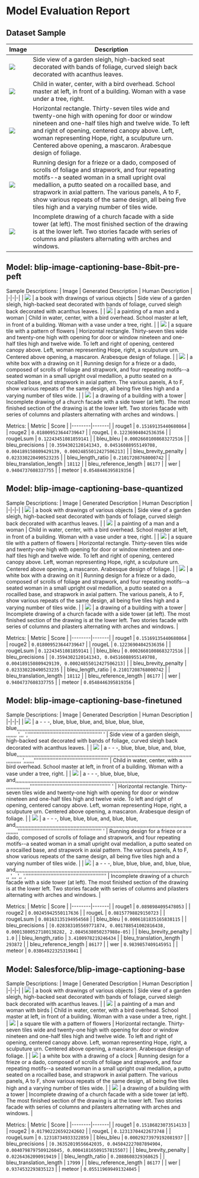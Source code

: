 # Model Evaluation Report

## Dataset Sample
| Image | Description |
|-------|-------------|
| ![](media/CHSDM-26801_02-000001.jpg) | Side view of a garden sleigh, high-backed seat decorated with bands of foliage, curved sleigh back decorated with acanthus leaves. |
| ![](media/CHSDM-8B886B411AA82-000001.jpg) | Child in water, center, with a bird overhead. School master at left, in front of a building. Woman with a vase under a tree, right. |
| ![](media/CHSDM-41EB9EFB4FB32-000001.jpg) | Horizontal rectangle. Thirty-seven tiles wide and twenty-one high with opening for door or window nineteen and one-half tiles high and twelve wide. To left and right of opening, centered canopy above. Left, woman representing Hope, right, a sculputure urn. Centered above opening, a mascaron. Arabesque design of foliage. |
| ![](media/CHSDM-9DD80152F1092-000001.jpg) | Running design for a frieze or a dado, composed of scrolls of foliage and strapwork, and four repeating motifs--a seated woman in a small upright oval medallion, a putto seated on a rocailled base, and strapwork in axial pattern. The various panels, A to F, show various repeats of the same design, all being five tiles high and a varying number of tiles wide. |
| ![](media/CHSDM-5F3AB1E04B382-000001.jpg) | Incomplete drawing of a church facade with a side tower (at left). The most finished section of the drawing is at the lower left. Two stories facade with series of columns and pilasters alternating with arches and windows. |
## Model: blip-image-captioning-base-8bit-pre-peft
Sample Descriptions:
| Image | Generated Description | Human Description |
|-|-|-|
| ![](media/CHSDM-26801_02-000001.jpg) | a book with drawings of various objects | Side view of a garden sleigh, high-backed seat decorated with bands of foliage, curved sleigh back decorated with acanthus leaves. |
| ![](media/CHSDM-8B886B411AA82-000001.jpg) | a painting of a man and a woman | Child in water, center, with a bird overhead. School master at left, in front of a building. Woman with a vase under a tree, right. |
| ![](media/CHSDM-41EB9EFB4FB32-000001.jpg) | a square tile with a pattern of flowers | Horizontal rectangle. Thirty-seven tiles wide and twenty-one high with opening for door or window nineteen and one-half tiles high and twelve wide. To left and right of opening, centered canopy above. Left, woman representing Hope, right, a sculputure urn. Centered above opening, a mascaron. Arabesque design of foliage. |
| ![](media/CHSDM-9DD80152F1092-000001.jpg) | a white box with a drawing on it | Running design for a frieze or a dado, composed of scrolls of foliage and strapwork, and four repeating motifs--a seated woman in a small upright oval medallion, a putto seated on a rocailled base, and strapwork in axial pattern. The various panels, A to F, show various repeats of the same design, all being five tiles high and a varying number of tiles wide. |
| ![](media/CHSDM-5F3AB1E04B382-000001.jpg) | a drawing of a building with a tower | Incomplete drawing of a church facade with a side tower (at left). The most finished section of the drawing is at the lower left. Two stories facade with series of columns and pilasters alternating with arches and windows. |

Metrics:
| Metric | Score |
|--------|-------|
| rouge1 | `0.15169135440680864` |
| rouge2 | `0.018009523644739647` |
| rougeL | `0.12236904042536356` |
| rougeLsum | `0.12243451081859141` |
| bleu_bleu | `0.00026601008683272516` |
| bleu_precisions | `[0.3594302120141343, 0.04516088955149708, 0.004189150809429139, 0.00024855012427506213]` |
| bleu_brevity_penalty | `0.023330220490523235` |
| bleu_length_ratio | `0.21017208768000742` |
| bleu_translation_length | `18112` |
| bleu_reference_length | `86177` |
| wer | `0.9404737608337755` |
| meteor | `0.0548446395819356` |
## Model: blip-image-captioning-base-quantized
Sample Descriptions:
| Image | Generated Description | Human Description |
|-|-|-|
| ![](media/CHSDM-26801_02-000001.jpg) | a book with drawings of various objects | Side view of a garden sleigh, high-backed seat decorated with bands of foliage, curved sleigh back decorated with acanthus leaves. |
| ![](media/CHSDM-8B886B411AA82-000001.jpg) | a painting of a man and a woman | Child in water, center, with a bird overhead. School master at left, in front of a building. Woman with a vase under a tree, right. |
| ![](media/CHSDM-41EB9EFB4FB32-000001.jpg) | a square tile with a pattern of flowers | Horizontal rectangle. Thirty-seven tiles wide and twenty-one high with opening for door or window nineteen and one-half tiles high and twelve wide. To left and right of opening, centered canopy above. Left, woman representing Hope, right, a sculputure urn. Centered above opening, a mascaron. Arabesque design of foliage. |
| ![](media/CHSDM-9DD80152F1092-000001.jpg) | a white box with a drawing on it | Running design for a frieze or a dado, composed of scrolls of foliage and strapwork, and four repeating motifs--a seated woman in a small upright oval medallion, a putto seated on a rocailled base, and strapwork in axial pattern. The various panels, A to F, show various repeats of the same design, all being five tiles high and a varying number of tiles wide. |
| ![](media/CHSDM-5F3AB1E04B382-000001.jpg) | a drawing of a building with a tower | Incomplete drawing of a church facade with a side tower (at left). The most finished section of the drawing is at the lower left. Two stories facade with series of columns and pilasters alternating with arches and windows. |

Metrics:
| Metric | Score |
|--------|-------|
| rouge1 | `0.15169135440680864` |
| rouge2 | `0.018009523644739647` |
| rougeL | `0.12236904042536356` |
| rougeLsum | `0.12243451081859141` |
| bleu_bleu | `0.00026601008683272516` |
| bleu_precisions | `[0.3594302120141343, 0.04516088955149708, 0.004189150809429139, 0.00024855012427506213]` |
| bleu_brevity_penalty | `0.023330220490523235` |
| bleu_length_ratio | `0.21017208768000742` |
| bleu_translation_length | `18112` |
| bleu_reference_length | `86177` |
| wer | `0.9404737608337755` |
| meteor | `0.0548446395819356` |
## Model: blip-image-captioning-base-finetuned
Sample Descriptions:
| Image | Generated Description | Human Description |
|-|-|-|
| ![](media/CHSDM-26801_02-000001.jpg) | a - - -, blue, blue, blue, and, blue, blue, blue, blue,,,,,,,,,,,,,,,,,,,,,,,,,,,,,,,,,,,,,,,,,,,,,,,,,,,,,,,,,,,,,,,,,,,,,,,,,,,,,,,,,,,,,,,,,,,,,,,,,,,,,,,,,,,,,,,,,,,,,,,,,,,, ',,, ','''''''''''''''''''''''''''''''''''''''''''''''' ' | Side view of a garden sleigh, high-backed seat decorated with bands of foliage, curved sleigh back decorated with acanthus leaves. |
| ![](media/CHSDM-8B886B411AA82-000001.jpg) | a - - -, blue, blue, blue, and, blue, blue,,,,,,,,,,,,,,,,,,,,,,,,,,,,,,,,,,,,,,,,,,,,,,,,,,,,,,,,,,,,,,,,,,,,,,,,,,,,,,,,,,,,,,,,,,,,,,,,,,,,,,,,,,,,,,,,,,,,,,,,,,,,,,, ',,,,,,,'''''''''''''''''''''''''''''''''''''''''''''''' | Child in water, center, with a bird overhead. School master at left, in front of a building. Woman with a vase under a tree, right. |
| ![](media/CHSDM-41EB9EFB4FB32-000001.jpg) | a - - -, blue, blue, blue, and,,,,,,,,,,,,,,,,,,,,,,,,,,,,,,,,,,,,,,,,,,,,,,,,,,,,,,,,,,,,,,,,,,,,,,,,,,,,,,,,,,,,,,,,,,,,,,,,,,,,,,,,,,,,,,,,,,,,,,,,,,,,,,,,,,,,,,'''''''''''''''''''''''''''''''''''''''''''''''''''' ' | Horizontal rectangle. Thirty-seven tiles wide and twenty-one high with opening for door or window nineteen and one-half tiles high and twelve wide. To left and right of opening, centered canopy above. Left, woman representing Hope, right, a sculputure urn. Centered above opening, a mascaron. Arabesque design of foliage. |
| ![](media/CHSDM-9DD80152F1092-000001.jpg) | a - - -, blue, blue, blue, and, blue, blue, and,,,,,,,,,,,,,,,,,,,,,,,,,,,,,,,,,,,,,,,,,,,,,,,,,,,,,,,,,,,,,,,,,,,,,,,,,,,,,,,,,,,,,,,,,,,,,,,,,,,,,,,,,,,,,,,,,,,,,,,,,,,,,,'''''''''''''''''''''''''''''''''''''''''''''''''''''' ' | Running design for a frieze or a dado, composed of scrolls of foliage and strapwork, and four repeating motifs--a seated woman in a small upright oval medallion, a putto seated on a rocailled base, and strapwork in axial pattern. The various panels, A to F, show various repeats of the same design, all being five tiles high and a varying number of tiles wide. |
| ![](media/CHSDM-5F3AB1E04B382-000001.jpg) | a - - -, blue, blue, blue, and, blue, blue, and,,,,,,,,,,,,,,,,,,,,,,,,,,,,,,,,,,,,,,,,,,,,,,,,,,,,,,,,,,,,,,,,,,,,,,,,,,,,,,,,,,,,,,,,,,,,,,,,,,,,,,,,,,,,,,,,,,,,,,,, ',,, ',, ','''''''''''''''''''''''''''''''''''''''''''''''''''' | Incomplete drawing of a church facade with a side tower (at left). The most finished section of the drawing is at the lower left. Two stories facade with series of columns and pilasters alternating with arches and windows. |

Metrics:
| Metric | Score |
|--------|-------|
| rouge1 | `0.0898984095478053` |
| rouge2 | `0.00245942550117636` |
| rougeL | `0.08157798829150723` |
| rougeLsum | `0.08163135194954568` |
| bleu_bleu | `0.0006181835165838115` |
| bleu_precisions | `[0.028383105569771874, 0.001788541002816438, 0.00013800527180138282, 2.0845638050237988e-05]` |
| bleu_brevity_penalty | `1.0` |
| bleu_length_ratio | `3.4100978219246434` |
| bleu_translation_length | `293872` |
| bleu_reference_length | `86177` |
| wer | `0.9839857409145951` |
| meteor | `0.03864922325319841` |
## Model: Salesforce/blip-image-captioning-base
Sample Descriptions:
| Image | Generated Description | Human Description |
|-|-|-|
| ![](media/CHSDM-26801_02-000001.jpg) | a book with drawings of various objects | Side view of a garden sleigh, high-backed seat decorated with bands of foliage, curved sleigh back decorated with acanthus leaves. |
| ![](media/CHSDM-8B886B411AA82-000001.jpg) | a painting of a man and woman with birds | Child in water, center, with a bird overhead. School master at left, in front of a building. Woman with a vase under a tree, right. |
| ![](media/CHSDM-41EB9EFB4FB32-000001.jpg) | a square tile with a pattern of flowers | Horizontal rectangle. Thirty-seven tiles wide and twenty-one high with opening for door or window nineteen and one-half tiles high and twelve wide. To left and right of opening, centered canopy above. Left, woman representing Hope, right, a sculputure urn. Centered above opening, a mascaron. Arabesque design of foliage. |
| ![](media/CHSDM-9DD80152F1092-000001.jpg) | a white box with a drawing of a clock | Running design for a frieze or a dado, composed of scrolls of foliage and strapwork, and four repeating motifs--a seated woman in a small upright oval medallion, a putto seated on a rocailled base, and strapwork in axial pattern. The various panels, A to F, show various repeats of the same design, all being five tiles high and a varying number of tiles wide. |
| ![](media/CHSDM-5F3AB1E04B382-000001.jpg) | a drawing of a building with a tower | Incomplete drawing of a church facade with a side tower (at left). The most finished section of the drawing is at the lower left. Two stories facade with series of columns and pilasters alternating with arches and windows. |

Metrics:
| Metric | Score |
|--------|-------|
| rouge1 | `0.15186823073514133` |
| rouge2 | `0.017902226592242602` |
| rougeL | `0.12313704422673748` |
| rougeLsum | `0.12318734933322859` |
| bleu_bleu | `0.00029273979192081937` |
| bleu_precisions | `[0.36352019556642035, 0.045042227087894904, 0.0040798797509126045, 0.00041816509157815507]` |
| bleu_brevity_penalty | `0.02264362090919419` |
| bleu_length_ratio | `0.2088608329368625` |
| bleu_translation_length | `17999` |
| bleu_reference_length | `86177` |
| wer | `0.9374532293835123` |
| meteor | `0.055119699491324045` |
